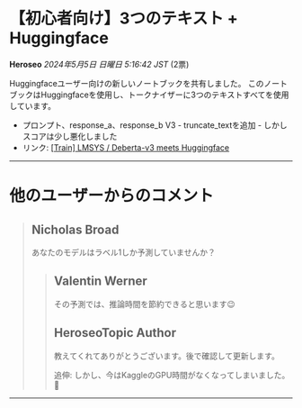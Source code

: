 # 【初心者向け】3つのテキスト + Huggingface
**Heroseo** *2024年5月5日 日曜日 5:16:42 JST* (2票)

Huggingfaceユーザー向けの新しいノートブックを共有しました。
このノートブックはHuggingfaceを使用し、トークナイザーに3つのテキストすべてを使用しています。
- プロンプト、response_a、response_b
V3 - truncate_textを追加 - しかしスコアは少し悪化しました
- リンク: [[Train] LMSYS / Deberta-v3 meets Huggingface](https://www.kaggle.com/code/piantic/train-lmsys-deberta-v3-meets-huggingface/notebook)
---
# 他のユーザーからのコメント
> ## Nicholas Broad
> 
> あなたのモデルはラベル1しか予測していませんか？
> 
> 
> 
> > ## Valentin Werner
> > 
> > その予測では、推論時間を節約できると思います😉
> > 
> > 
> > 
> > ## HeroseoTopic Author
> > 
> > 教えてくれてありがとうございます。後で確認して更新します。
> > 
> > 追伸: しかし、今はKaggleのGPU時間がなくなってしまいました。🥲
> > 
> > 
> > 
--- 

